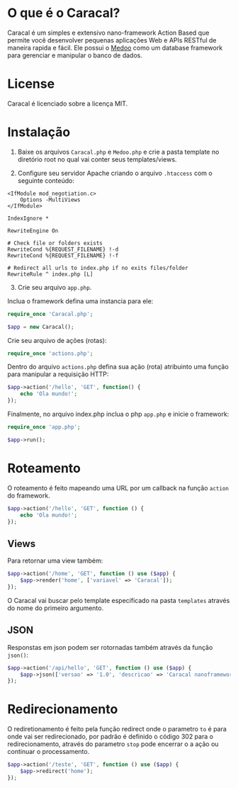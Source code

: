 # O que é o Caracal?

Caracal é um simples e extensivo nano-framework Action Based que permite você desenvolver pequenas aplicações Web e APIs RESTful de maneira rapida e fácil. Ele possui o [Medoo](https://medoo.in/) como um database framework para gerenciar e manipular o banco de dados.

# License

Caracal é licenciado sobre a licença MIT.

# Instalação

1. Baixe os arquivos `Caracal.php` e `Medoo.php` e crie a pasta template no diretório root no qual vai conter seus templates/views.

2. Configure seu servidor Apache criando o arquivo  `.htaccess` com o seguinte conteúdo:

```
<IfModule mod_negotiation.c>
    Options -MultiViews
</IfModule>

IndexIgnore *

RewriteEngine On

# Check file or folders exists
RewriteCond %{REQUEST_FILENAME} !-d
RewriteCond %{REQUEST_FILENAME} !-f

# Redirect all urls to index.php if no exits files/folder
RewriteRule ^ index.php [L]
```

3. Crie seu arquivo `app.php`.

Inclua o framework defina uma instancia para ele:
```php
require_once 'Caracal.php';

$app = new Caracal();
```
Crie seu arquivo de ações (rotas):
```php
require_once 'actions.php';
```

Dentro do arquivo `actions.php` defina sua ação (rota) atribuinto uma função para manipular a requisição HTTP:
```php
$app->action('/hello', 'GET', function() {
	echo 'Ola mundo!';
});
```

Finalmente, no arquivo index.php inclua o php `app.php` e inicie o framework:
```php
require_once 'app.php';

$app->run();
```

# Roteamento

O roteamento é feito mapeando uma URL por um callback na função `action` do framework.

```php
$app->action('/hello', 'GET', function () {
	echo 'Ola mundo!';
});
```
## Views

Para retornar uma view também:

```php
$app->action('/home', 'GET', function () use ($app) {
	$app->render('home', ['variavel' => 'Caracal']);
});
```

O Caracal vai buscar pelo template especificado na pasta `templates` através do nome do primeiro argumento.

## JSON

Responstas em json podem ser rotornadas também através da função `json()`:

```php
$app->action('/api/hello', 'GET', function () use ($app) {	
	$app->json(['versao' => '1.0', 'descricao' => 'Caracal nanoframework']);
});
```

# Redirecionamento

O rediretionamento é feito pela função redirect onde o parametro `to` é para onde vai ser redirecionado, por padrão é definido o código 302 para o redirecionamento, através do parametro `stop` pode encerrar o a ação ou continuar o processamento.

```php
$app->action('/teste', 'GET', function () use ($app) {
	$app->redirect('home');	
});
```

